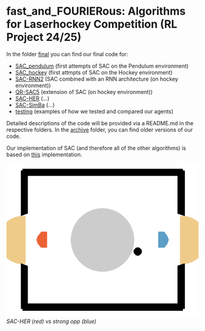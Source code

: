 # fast_and_FOURIERous: Algorithms for Laserhockey Competition (RL Project 24/25)

In the folder [final](./final/) you can find our final code for:
- [SAC_pendulum](./final/SAC_pendulum/) (first attempts of SAC on the Pendulum environment)
- [SAC_hockey](./final/SAC_hockey/) (first attmpts of SAC on the Hockey environment)
- [SAC-RNN2](./final/SAC-RNN2/) (SAC combined with an RNN architecture (on hockey environment))
- [QR-SAC5](./final/QR-SAC5/) (extension of SAC (on hockey environment))
- [SAC-HER](./final/SAC-HER/) (...)
- [SAC-SimBa](./final/SAC-SimBa/) (...)
- [testing](./final/testing/) (examples of how we tested and compared our agents)

Detailed descriptions of the code will be provided via a README.md in the respective folders.
In the [archive](./archive/) folder, you can find older versions of our code. 

Our implementation of SAC (and therefore all of the other algorithms) is based on [this](https://github.com/pranz24/pytorch-soft-actor-critic/tree/master) implementation.

![SAC-HER vs strong opp](./assets/HER_vs_strong_opp.gif)
*SAC-HER (red) vs strong opp (blue)*

